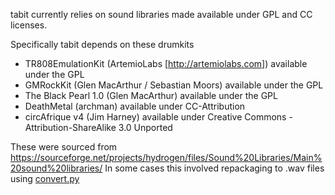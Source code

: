 tabit currently relies on sound libraries made available under GPL and CC licenses.

Specifically tabit depends on these drumkits
   - TR808EmulationKit (ArtemioLabs [http://artemiolabs.com]) available under the GPL
   - GMRockKit (Glen MacArthur / Sebastian Moors) available under the GPL
   - The Black Pearl 1.0 (Glen MacArthur) available under the GPL
   - DeathMetal (archman) available under CC-Attribution
   - circAfrique v4 (Jim Harney) available under Creative Commons - Attribution-ShareAlike 3.0 Unported

These were sourced from https://sourceforge.net/projects/hydrogen/files/Sound%20Libraries/Main%20sound%20libraries/
In some cases this involved repackaging to .wav files using [convert.py](scripts/convert.py)
